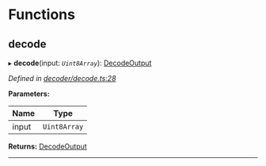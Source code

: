 

# Functions

<a id="decode"></a>

##  decode

▸ **decode**(input: *`Uint8Array`*): [DecodeOutput](_decoder_types_.md#decodeoutput)

*Defined in [decoder/decode.ts:28](https://github.com/polkadot-js/common/blob/d1498d3/packages/util-rlp/src/decoder/decode.ts#L28)*

**Parameters:**

| Name | Type |
| ------ | ------ |
| input | `Uint8Array` |

**Returns:** [DecodeOutput](_decoder_types_.md#decodeoutput)

___

